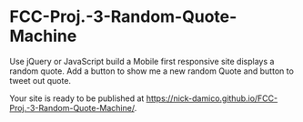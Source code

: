 # FCC-Proj.-3-Random-Quote-Machine
Use jQuery or JavaScript build a Mobile first responsive site displays a random quote. Add a button to show me a new random Quote and button to tweet out quote.


Your site is ready to be published at https://nick-damico.github.io/FCC-Proj.-3-Random-Quote-Machine/.

